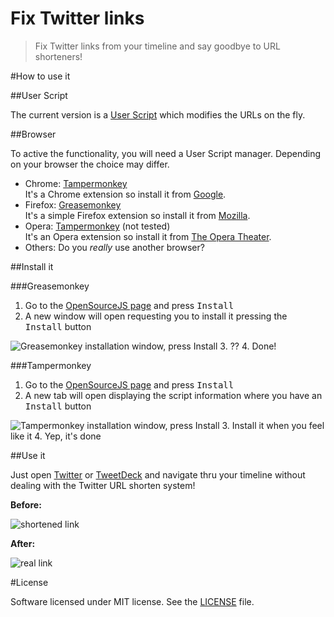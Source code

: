 Fix Twitter links
=================

> Fix Twitter links from your timeline and say goodbye to URL shorteners!

#How to use it

##User Script

The current version is a [User Script](http://wiki.greasespot.net/User_script) which modifies the URLs on the fly.

##Browser

To active the functionality, you will need a User Script manager. Depending on your browser the choice may differ.

 - Chrome: [Tampermonkey](http://tampermonkey.net/)  
It's a Chrome extension so install it from [Google](https://chrome.google.com/webstore/detail/tampermonkey/dhdgffkkebhmkfjojejmpbldmpobfkfo).
 - Firefox: [Greasemonkey](http://www.greasespot.net/)  
It's a simple Firefox extension so install it from [Mozilla](https://addons.mozilla.org/en-US/firefox/addon/greasemonkey/).
 - Opera: [Tampermonkey](http://www.opera.com/docs/userjs/) (not tested)  
It's an Opera extension so install it from [The Opera Theater](https://addons.opera.com/en/extensions/details/tampermonkey-beta/).
 - Others: Do you *really* use another browser?

##Install it

###Greasemonkey

 1. Go to the [OpenSourceJS page](https://openuserjs.org/scripts/lucio-martinez/Fix_Twitter_links) and press <kbd>Install</kbd>
 2. A new window will open requesting you to install it pressing the <kbd>Install</kbd> button

 ![Greasemonkey installation window, press Install](http://i.imgur.com/iOkIXgF.png)
 3. ??
 4. Done!

###Tampermonkey

 1. Go to the [OpenSourceJS page](https://openuserjs.org/scripts/lucio-martinez/Fix_Twitter_links) and press <kbd>Install</kbd>
 2. A new tab will open displaying the script information where you have an <kbd>Install</kbd> button

![Tampermonkey installation window, press Install](http://i.imgur.com/6rGf6Rq.png)
 3. Install it when you feel like it
 4. Yep, it's done

##Use it

Just open [Twitter](https://twitter.com) or [TweetDeck](http://tweetdeck.twitter.com/) and navigate thru your timeline without dealing with the Twitter URL shorten system!

__Before:__

![shortened link](http://i.imgur.com/pngtXpS.png)

__After:__

![real link](http://i.imgur.com/SxLOiVp.png)

#License

Software licensed under MIT license. See the [LICENSE](https://github.com/lucio-martinez/fix-twitter-links/blob/master/LICENSE) file.
